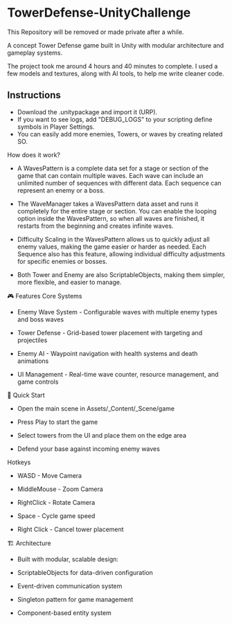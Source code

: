# TowerDefense-UnityChallenge
This Repository will be removed or made private after a while.

A concept Tower Defense game built in Unity with modular architecture and gameplay systems.

The project took me around 4 hours and 40 minutes to complete. I used a few models and textures, along with AI tools, to help me write cleaner code.

## Instructions
- Download the .unitypackage and import it (URP).
- If you want to see logs, add "DEBUG_LOGS" to your scripting define symbols in Player Settings.
- You can easily add more enemies, Towers, or waves by creating related SO.

How does it work?

- A WavesPattern is a complete data set for a stage or section of the game that can contain multiple waves.
Each wave can include an unlimited number of sequences with different data.
Each sequence can represent an enemy or a boss.

- The WaveManager takes a WavesPattern data asset and runs it completely for the entire stage or section.
You can enable the looping option inside the WavesPattern, so when all waves are finished, it restarts from the beginning and creates infinite waves.

- Difficulty Scaling in the WavesPattern allows us to quickly adjust all enemy values, making the game easier or harder as needed. Each Sequence also has this feature, allowing individual difficulty adjustments for specific enemies or bosses.

- Both Tower and Enemy are also ScriptableObjects, making them simpler, more flexible, and easier to manage.


🎮 Features
Core Systems

- Enemy Wave System - Configurable waves with multiple enemy types and boss waves

- Tower Defense - Grid-based tower placement with targeting and projectiles

- Enemy AI - Waypoint navigation with health systems and death animations

- UI Management - Real-time wave counter, resource management, and game controls


🚀 Quick Start

- Open the main scene in Assets/_Content/_Scene/game

- Press Play to start the game

- Select towers from the UI and place them on the edge area

- Defend your base against incoming enemy waves

Hotkeys

- WASD - Move Camera

- MiddleMouse - Zoom Camera

- RightClick - Rotate Camera

- Space - Cycle game speed

- Right Click - Cancel tower placement

🏗️ Architecture

- Built with modular, scalable design:

- ScriptableObjects for data-driven configuration

- Event-driven communication system

- Singleton pattern for game management

- Component-based entity system
